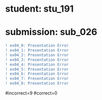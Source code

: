 # student: stu_191
# submission: sub_026

```diff
! ex04_0: Presentation Error
! ex04_1: Presentation Error
! ex04_2: Presentation Error
! ex04_3: Presentation Error
! ex04_4: Presentation Error
! ex04_5: Presentation Error
! ex04_6: Presentation Error
! ex04_7: Presentation Error
! ex04_8: Presentation Error
```
#incorrect=9
#correct=0
